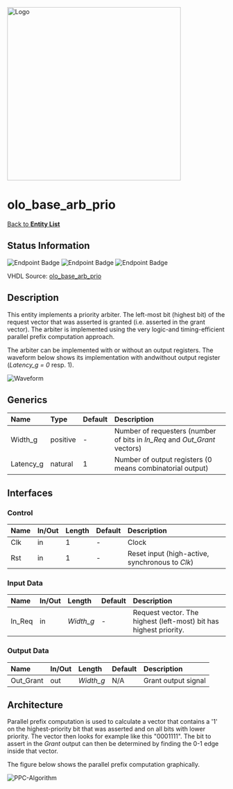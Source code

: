 <img src="../Logo.png" alt="Logo" width="400">

# olo_base_arb_prio

[Back to **Entity List**](../EntityList.md)

## Status Information

![Endpoint Badge](https://img.shields.io/endpoint?url=https://storage.googleapis.com/open-logic-badges/coverage/olo_base_arb_prio.json?cacheSeconds=0)
![Endpoint Badge](https://img.shields.io/endpoint?url=https://storage.googleapis.com/open-logic-badges/branches/olo_base_arb_prio.json?cacheSeconds=0)
![Endpoint Badge](https://img.shields.io/endpoint?url=https://storage.googleapis.com/open-logic-badges/issues/olo_base_arb_prio.json?cacheSeconds=0)

VHDL Source: [olo_base_arb_prio](../../src/base/vhdl/olo_base_arb_prio.vhd)

## Description

This entity implements a priority arbiter. The left-most bit (highest bit) of the request vector that was asserted is
granted (i.e. asserted in the grant  vector). The arbiter is implemented using the very logic-and timing-efficient
parallel prefix computation approach.

The arbiter can be implemented with or without an output registers. The waveform below shows its implementation with
andwithout output register (_Latency\_g = 0_ resp. 1).

![Waveform](./arb/olo_base_arb_prio_example.png)

## Generics

| Name      | Type     | Default | Description                                                  |
| :-------- | :------- | ------- | :----------------------------------------------------------- |
| Width_g   | positive | -       | Number of requesters (number of bits in _In_Req_ and _Out_Grant_ vectors) |
| Latency_g | natural  | 1       | Number of output registers (0 means combinatorial output)    |

## Interfaces

### Control

| Name | In/Out | Length | Default | Description                                     |
| :--- | :----- | :----- | ------- | :---------------------------------------------- |
| Clk  | in     | 1      | -       | Clock                                           |
| Rst  | in     | 1      | -       | Reset input (high-active, synchronous to _Clk_) |

### Input Data

| Name   | In/Out | Length    | Default | Description                                                  |
| :----- | :----- | :-------- | ------- | :----------------------------------------------------------- |
| In_Req | in     | _Width_g_ | -       | Request vector. The highest (left-most) bit has highest priority. |

### Output Data

| Name      | In/Out | Length    | Default | Description         |
| :-------- | :----- | :-------- | ------- | :------------------ |
| Out_Grant | out    | _Width_g_ | N/A     | Grant output signal |

## Architecture

Parallel prefix computation is used to calculate a vector that contains a '1' on the highest-priority bit that was
asserted and on all bits with lower priority. The vector then looks for example like this "0001111". The bit to assert
in the _Grant_ output can then be determined by finding the 0-1 edge inside that vector.

The figure below shows the parallel prefix computation graphically.

![PPC-Algorithm](./arb/olo_base_arb_prio_ppc.png)
